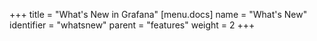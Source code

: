 +++
title = "What's New in Grafana"
[menu.docs]
name = "What's New"
identifier = "whatsnew"
parent = "features"
weight = 2
+++


